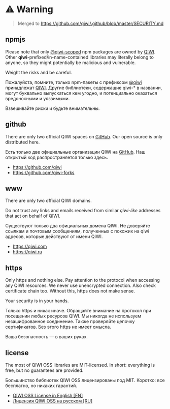 # ⚠️ Warning

> Merged to https://github.com/qiwi/.github/blob/master/SECURITY.md

## npmjs
Please note that only [@qiwi-scoped](https://www.npmjs.com/org/qiwi) npm packages 
are owned by [QIWI](https://github.com/qiwi). 
Other **qiwi**-prefixed/in-name-contained libraries may literally belong to anyone, 
so they might potentially be malicious and vulnerable.

Weight the risks and be careful.

Пожалуйста, помните, только npm-пакеты с префиксом [@qiwi](https://www.npmjs.com/org/qiwi) принадлежат [QIWI](https://github.com/qiwi).
Другие библиотеки, содержащие qiwi-* в названии, могут буквально выпускаться кем угодно, 
и потенциально оказаться вредоносными и уязвимыми.

Взвешивайте риски и будьте внимательны.

## github
There are only two official QIWI spaces on [GitHub](https://github.com/).
Our open source is only distributed here.

Есть только две официальные организации QIWI на [GitHub](https://github.com/).
Наш открытый код распространяется только здесь.

* https://github.com/qiwi
* https://github.com/qiwi-forks


## www
There are only two official QIWI domains.

Do not trust any links and emails received from similar _qiwi-like_ 
addresses that act on behalf of QIWI.

Существуют только два официальных домена QIWI.
Не доверяйте ссылкам и почтовым сообщениям, полученных с похожих на qiwi адресов, которые действуют от имени QIWI.

* https://qiwi.com
* https://qiwi.ru


## https
Only https and nothing else. Pay attention to the protocol when accessing any QIWI resources. 
We never use unencrypted connection. Also check certificate chain too. Without this, https does not make sense.

Your security is in your hands.

Только https и никак иначе. Обращайте внимание на протокол при посещении любых ресурсов QIWI.
Мы никогда не используем незашифрованное соединение. Также проверяйте цепочку сертификатов. Без этого https не имеет смысла.

Ваша безопасность — в ваших руках.

## license
The most of QIWI OSS libraries are MIT-licensed. In short: everything is free, but no guarantees are provided.

Большинство библиотек QIWI OSS лицензированы под MIT. Коротко: все бесплатно, но никаких гарантий.

* [QIWI OSS License in English [EN]](https://github.com/qiwi/license/blob/master/src/main/tpl/qosl_en.tpl)
* [Лицензия QIWI OSS на русском [RU]](https://github.com/qiwi/license/blob/master/src/main/tpl/qosl_ru.tpl)
